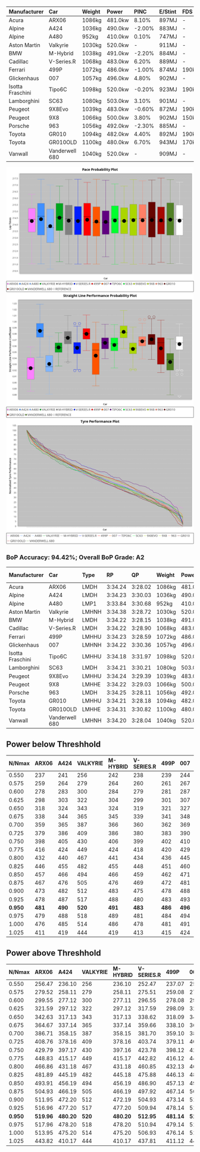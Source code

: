 | Manufacturer     | Car            | Weight | Power   | PINC    | E/Stint | FDS     |
|:-|:-|:-|:-|:-|:-|:-|
| Acura            | ARX06          | 1086kg | 481.0kw | 8.10%   | 897MJ   |    -    |
| Alpine           | A424           | 1036kg | 490.0kw | -2.00%  | 883MJ   |    -    |
| Alpine           | A480           | 952kg  | 410.0kw | 0.10%   | 747MJ   |    -    |
| Aston Martin     | Valkyrie       | 1030kg | 520.0kw |    -    | 911MJ   |    -    |
| BMW              | M-Hybrid       | 1038kg | 491.0kw | -2.20%  | 884MJ   |    -    |
| Cadillac         | V-Series.R     | 1068kg | 483.0kw | 6.20%   | 889MJ   |    -    |
| Ferrari          | 499P           | 1072kg | 486.0kw | -1.00%  | 874MJ   | 190kph  |
| Glickenhaus      | 007            | 1057kg | 496.0kw | 4.80%   | 902MJ   |    -    |
| Isotta Fraschini | Tipo6C         | 1098kg | 520.0kw | -0.20%  | 923MJ   | 190kph  |
| Lamborghini      | SC63           | 1080kg | 503.0kw | 3.10%   | 901MJ   |    -    |
| Peugeot          | 9X8Evo         | 1039kg | 483.0kw | -0.60%  | 872MJ   | 190kph  |
| Peugeot          | 9X8            | 1066kg | 500.0kw | 3.80%   | 902MJ   | 150kph  |
| Porsche          | 963            | 1056kg | 492.0kw | -2.30%  | 885MJ   |    -    |
| Toyota           | GR010          | 1094kg | 482.0kw | 4.40%   | 892MJ   | 190kph  |
| Toyota           | GR010OLD       | 1100kg | 480.0kw | 6.70%   | 943MJ   | 170kph  |
| Vanwall          | Vanderwell 680 | 1040kg | 520.0kw |    -    | 909MJ   |    -    |

![PACECHART](./IMG/AUTO.png)
![STRAIGHTLINEPERFORMANCECHART](./IMG/AUTO_sp.png)
![TYREPERFORMANCECHART](./IMG/AUTO_tw.png)

### BoP Accuracy: 94.42%; Overall BoP Grade: A2
| Manufacturer     | Car            | Type  | RP      | QP      | Weight | Power¹  | Threshhold | PINC    | Power²   | E/Stint | AVG Vmax  | FDS     | RDLC | L/Stint | BOP-Grade | Model Accuracy | Model Points | Match%  | SimDiff |
|:-|:-|:-|:-|:-|:-|:-|:-|:-|:-|:-|:-|:-|:-|:-|:-|:-|:-|:-|:-|
| Acura            | ARX06          | LMDH  | 3:34.24 | 3:28.02 | 1086kg | 481.0kw | 250.0kph   | 8.10%   | 520.00kw |  897MJ  | 318.45kph |    -    | 0.99 | 12      | +B2       | 100.00%        | 996          | 82.81%  | #       |
| Alpine           | A424           | LMDH  | 3:34.23 | 3:30.03 | 1036kg | 490.0kw | 250.0kph   | -2.00%  | 480.20kw |  883MJ  | 330.19kph |    -    | 1.01 | 12      | ~A1       | 99.49%         | 1360         | 100.00% | #       |
| Alpine           | A480           | LMP1  | 3:33.84 | 3:30.68 |  952kg | 410.0kw | 250.0kph   | 0.10%   | 410.40kw |  747MJ  | 316.55kph |    -    | 0.98 | 11      | -A2       | 97.75%         | 1567         | 93.75%  | -0.21   |
| Aston Martin     | Valkyrie       | LMHNH | 3:34.38 | 3:28.72 | 1030kg | 520.0kw | 0.0kph     |    -    | 520.00kw |  911MJ  | 328.86kph |    -    | 1.04 | 12      | ~A1       | 100.00%        | 312          | 98.40%  | #       |
| BMW              | M-Hybrid       | LMDH  | 3:34.22 | 3:28.15 | 1038kg | 491.0kw | 250.0kph   | -2.20%  | 480.20kw |  884MJ  | 328.67kph |    -    | 1.01 | 12      | ~A1       | 98.62%         | 2363         | 100.00% | #       |
| Cadillac         | V-Series.R     | LMDH  | 3:34.22 | 3:28.90 | 1068kg | 483.0kw | 250.0kph   | 6.20%   | 512.90kw |  889MJ  | 324.95kph |    -    | 0.99 | 12      | +A2       | 98.50%         | 4201         | 94.29%  | #       |
| Ferrari          | 499P           | LMHHU | 3:34.23 | 3:28.59 | 1072kg | 486.0kw | 250.0kph   | -1.00%  | 481.10kw |  874MJ  | 326.77kph | 190kph  | 1.02 | 12      | ~A1       | 100.00%        | 4441         | 99.98%  | #       |
| Glickenhaus      | 007            | LMHNH | 3:34.22 | 3:30.36 | 1057kg | 496.0kw | 250.0kph   | 4.80%   | 519.80kw |  902MJ  | 324.11kph |    -    | 0.94 | 12      | ~A1       | 94.07%         | 2174         | 95.58%  | +1.69   |
| Isotta Fraschini | Tipo6C         | LMHHU | 3:34.18 | 3:31.97 | 1098kg | 520.0kw | 250.0kph   | -0.20%  | 519.00kw |  923MJ  | 326.35kph | 190kph  | 1.01 | 12      | +C1       | 98.48%         | 130          | 79.97%  | +1.65   |
| Lamborghini      | SC63           | LMDH  | 3:34.21 | 3:30.21 | 1080kg | 503.0kw | 250.0kph   | 3.10%   | 518.60kw |  901MJ  | 325.99kph |    -    | 1.01 | 12      | ~A1       | 100.00%        | 784          | 98.15%  | +1.54   |
| Peugeot          | 9X8Evo         | LMHHU | 3:34.24 | 3:29.39 | 1039kg | 483.0kw | 250.0kph   | -0.60%  | 480.10kw |  872MJ  | 329.69kph | 190kph  | 1.01 | 12      | +B2       | 100.00%        | 808          | 84.98%  | #       |
| Peugeot          | 9X8            | LMHHE | 3:34.22 | 3:29.03 | 1066kg | 500.0kw | 250.0kph   | 3.80%   | 519.00kw |  902MJ  | 324.61kph | 150kph  | 1.00 | 12      | ~A1       | 98.79%         | 5064         | 100.00% | -0.64   |
| Porsche          | 963            | LMDH  | 3:34.25 | 3:28.11 | 1056kg | 492.0kw | 250.0kph   | -2.30%  | 480.70kw |  885MJ  | 325.61kph |    -    | 1.00 | 12      | ~A1       | 99.87%         | 12613        | 100.00% | #       |
| Toyota           | GR010          | LMHHU | 3:34.21 | 3:28.18 | 1094kg | 482.0kw | 250.0kph   | 4.40%   | 503.20kw |  892MJ  | 324.90kph | 190kph  | 0.99 | 12      | ~A1       | 99.73%         | 2956         | 97.59%  | #       |
| Toyota           | GR010OLD       | LMHHE | 3:34.31 | 3:30.82 | 1100kg | 480.0kw | 250.0kph   | 6.70%   | 512.20kw |  943MJ  | 322.62kph | 170kph  | 0.99 | 12      | +B1       | 94.62%         | 880          | 85.30%  | +2.30   |
| Vanwall          | Vanderwell 680 | LMHNH | 3:34.20 | 3:28.04 | 1040kg | 520.0kw | 0.0kph     |    -    | 520.00kw |  909MJ  | 324.14kph |    -    | 1.00 | 12      | ~A1       | 99.09%         | 544          | 100.00% | +0.49   |

## Power below Threshhold
| N/Nmax    | ARX06   | A424    | VALKYRIE | M-HYBRID | V-SERIES.R | 499P    | 007     | TIPO6C  | SC63    | 9X8EVO  | 9X8     | 963     | GR010   | GR010OLD | VANDERWELL 680 | ​     | RPM      | A480       |
|:-|:-|:-|:-|:-|:-|:-|:-|:-|:-|:-|:-|:-|:-|:-|:-|:-|:-|:-|
|  0.550    |  237    |  241    |  256     |  242     |  238       |  239    |  244    |  256    |  248    |  238    |  246    |  242    |  237    |  236     |  256           |  ​    |   --     |  0.00      |
|  0.575    |  259    |  264    |  279     |  264     |  260       |  261    |  267    |  279    |  271    |  260    |  269    |  265    |  259    |  258     |  279           |  ​    |   --     |  0.00      |
|  0.600    |  278    |  283    |  300     |  284     |  279       |  281    |  287    |  300    |  291    |  279    |  289    |  284    |  278    |  277     |  300           |  ​    |   --     |  0.00      |
|  0.625    |  298    |  303    |  322     |  304     |  299       |  301    |  307    |  322    |  311    |  299    |  309    |  304    |  298    |  297     |  322           |  ​    |   --     |  0.00      |
|  0.650    |  318    |  324    |  343     |  324     |  319       |  321    |  327    |  343    |  332    |  319    |  330    |  325    |  318    |  317     |  343           |  ​    |   --     |  0.00      |
|  0.675    |  338    |  344    |  365     |  345     |  339       |  341    |  348    |  365    |  353    |  339    |  351    |  345    |  338    |  337     |  365           |  ​    |   --     |  0.00      |
|  0.700    |  359    |  365    |  387     |  366     |  360       |  362    |  369    |  387    |  374    |  360    |  372    |  366    |  359    |  358     |  387           |  ​    |   --     |  0.00      |
|  0.725    |  379    |  386    |  409     |  386     |  380       |  383    |  390    |  409    |  395    |  380    |  393    |  387    |  380    |  378     |  409           |  ​    |   --     |  0.00      |
|  0.750    |  398    |  405    |  430     |  406     |  399       |  402    |  410    |  430    |  416    |  399    |  413    |  407    |  399    |  397     |  430           |  ​    |   --     |  0.00      |
|  0.775    |  416    |  424    |  449     |  424     |  418       |  420    |  429    |  449    |  435    |  418    |  432    |  425    |  417    |  415     |  449           |  ​    |  5000    |  241.08    |
|  0.800    |  432    |  440    |  467     |  441     |  434       |  436    |  445    |  467    |  452    |  434    |  449    |  442    |  433    |  431     |  467           |  ​    |  5500    |  284.10    |
|  0.825    |  446    |  455    |  482     |  455     |  448       |  451    |  460    |  482    |  467    |  448    |  464    |  456    |  447    |  445     |  482           |  ​    |  6000    |  318.11    |
|  0.850    |  457    |  466    |  494     |  466     |  459       |  462    |  471    |  494    |  478    |  459    |  475    |  467    |  458    |  456     |  494           |  ​    |  6500    |  359.12    |
|  0.875    |  467    |  476    |  505     |  476     |  469       |  472    |  481    |  505    |  488    |  469    |  485    |  477    |  468    |  466     |  505           |  ​    |  7000    |  401.13    |
|  0.900    |  473    |  482    |  512     |  483     |  475       |  478    |  488    |  512    |  495    |  475    |  492    |  484    |  474    |  472     |  512           |  ​    |  7500    |  411.14    |
|  0.925    |  478    |  487    |  517     |  488     |  480       |  483    |  493    |  517    |  500    |  480    |  497    |  489    |  479    |  477     |  517           |  ​    |  8000    |  407.14    |
| **0.950** | **481** | **490** | **520**  | **491**  | **483**    | **486** | **496** | **520** | **503** | **483** | **500** | **492** | **482** | **480**  | **520**        | **​** | **8500** | **410.14** |
|  0.975    |  479    |  488    |  518     |  489     |  481       |  484    |  494    |  518    |  501    |  481    |  498    |  490    |  480    |  478     |  518           |  ​    |  9000    |  205.07    |
|  1.000    |  476    |  485    |  514     |  486     |  478       |  481    |  491    |  514    |  498    |  478    |  495    |  487    |  477    |  475     |  514           |  ​    |   --     |  0.00      |
|  1.025    |  411    |  419    |  444     |  419     |  413       |  415    |  424    |  444    |  430    |  413    |  427    |  420    |  412    |  410     |  444           |  ​    |   --     |  0.00      |

## Power above Threshhold
| N/Nmax    | ARX06      | A424       | VALKYRIE | M-HYBRID   | V-SERIES.R | 499P       | 007        | TIPO6C     | SC63       | 9X8EVO     | 9X8     | 963        | GR010      | GR010OLD   | VANDERWELL 680 | ​     | RPM      | A480       |
|:-|:-|:-|:-|:-|:-|:-|:-|:-|:-|:-|:-|:-|:-|:-|:-|:-|:-|:-|
|  0.550    |  256.47    |  236.10    |  256     |  236.10    |  252.47    |  237.07    |  256.40    |  255.47    |  255.29    |  236.05    |  256    |  236.34    |  248.10    |  252.08    |  256           |  ​    |   --     |  0.00      |
|  0.575    |  279.52    |  258.11    |  279     |  258.11    |  275.51    |  259.08    |  279.43    |  278.52    |  278.32    |  258.05    |  279    |  258.37    |  271.11    |  275.09    |  279           |  ​    |   --     |  0.00      |
|  0.600    |  299.55    |  277.12    |  300     |  277.11    |  296.55    |  278.08    |  299.47    |  299.55    |  299.34    |  277.06    |  299    |  277.39    |  291.12    |  296.09    |  300           |  ​    |   --     |  0.00      |
|  0.625    |  321.59    |  297.12    |  322     |  297.12    |  317.59    |  298.09    |  321.50    |  321.59    |  321.37    |  297.06    |  321    |  297.42    |  311.13    |  317.10    |  322           |  ​    |   --     |  0.00      |
|  0.650    |  342.63    |  317.13    |  343     |  317.13    |  338.62    |  318.09    |  342.53    |  342.63    |  342.39    |  317.07    |  342    |  317.45    |  332.14    |  338.11    |  343           |  ​    |   --     |  0.00      |
|  0.675    |  364.67    |  337.14    |  365     |  337.14    |  359.66    |  338.10    |  364.57    |  364.67    |  364.42    |  337.07    |  364    |  337.48    |  353.15    |  359.11    |  365           |  ​    |   --     |  0.00      |
|  0.700    |  386.71    |  358.15    |  387     |  358.15    |  381.70    |  359.10    |  386.60    |  386.72    |  386.44    |  358.08    |  386    |  358.51    |  374.15    |  381.12    |  387           |  ​    |   --     |  0.00      |
|  0.725    |  408.76    |  378.16    |  409     |  378.16    |  403.74    |  379.11    |  408.64    |  407.75    |  407.47    |  378.08    |  408    |  378.54    |  395.16    |  403.13    |  409           |  ​    |   --     |  0.00      |
|  0.750    |  429.79    |  397.17    |  430     |  397.16    |  423.78    |  398.12    |  429.67    |  428.79    |  428.49    |  397.08    |  429    |  397.57    |  416.17    |  423.13    |  430           |  ​    |   --     |  0.00      |
|  0.775    |  448.83    |  415.17    |  449     |  415.17    |  442.82    |  416.12    |  448.70    |  447.83    |  447.51    |  415.09    |  448    |  415.59    |  435.18    |  442.14    |  449           |  ​    |  5000    |  241.08    |
|  0.800    |  466.86    |  431.18    |  467     |  431.18    |  460.85    |  432.13    |  466.73    |  465.86    |  465.53    |  431.09    |  466    |  431.61    |  452.19    |  460.14    |  467           |  ​    |  5500    |  284.10    |
|  0.825    |  481.89    |  445.19    |  482     |  445.18    |  475.88    |  446.13    |  481.75    |  480.89    |  480.55    |  445.09    |  481    |  445.63    |  467.19    |  475.15    |  482           |  ​    |  6000    |  318.11    |
|  0.850    |  493.91    |  456.19    |  494     |  456.19    |  486.90    |  457.13    |  493.77    |  492.91    |  492.56    |  456.10    |  493    |  456.65    |  478.20    |  486.15    |  494           |  ​    |  6500    |  359.12    |
|  0.875    |  504.93    |  466.19    |  505     |  466.19    |  497.92    |  467.14    |  504.78    |  503.93    |  503.58    |  466.10    |  504    |  466.66    |  488.20    |  497.16    |  505           |  ​    |  7000    |  401.13    |
|  0.900    |  511.95    |  472.20    |  512     |  472.19    |  504.93    |  473.14    |  511.80    |  510.95    |  510.58    |  472.10    |  511    |  472.67    |  495.20    |  504.16    |  512           |  ​    |  7500    |  411.14    |
|  0.925    |  516.96    |  477.20    |  517     |  477.20    |  509.94    |  478.14    |  516.80    |  515.95    |  515.59    |  477.10    |  516    |  477.68    |  500.21    |  509.16    |  517           |  ​    |  8000    |  407.14    |
| **0.950** | **519.96** | **480.20** | **520**  | **480.20** | **512.95** | **481.14** | **519.81** | **518.96** | **518.59** | **480.10** | **519** | **480.68** | **503.21** | **512.16** | **520**        | **​** | **8500** | **410.14** |
|  0.975    |  517.96    |  478.20    |  518     |  478.20    |  510.94    |  479.14    |  517.80    |  516.96    |  516.59    |  478.10    |  517    |  478.68    |  501.21    |  510.16    |  518           |  ​    |  9000    |  205.07    |
|  1.000    |  513.95    |  475.20    |  514     |  475.20    |  506.93    |  476.14    |  513.80    |  512.95    |  512.59    |  475.10    |  513    |  475.68    |  498.21    |  506.16    |  514           |  ​    |   --     |  0.00      |
|  1.025    |  443.82    |  410.17    |  444     |  410.17    |  437.81    |  411.12    |  443.69    |  442.82    |  442.51    |  410.09    |  443    |  410.58    |  430.18    |  437.14    |  444           |  ​    |   --     |  0.00      |
